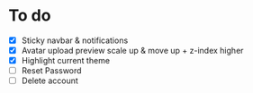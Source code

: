 # To do

- [x] Sticky navbar & notifications
- [x] Avatar upload preview scale up & move up + z-index higher
- [x] Highlight current theme
- [ ] Reset Password
- [ ] Delete account
